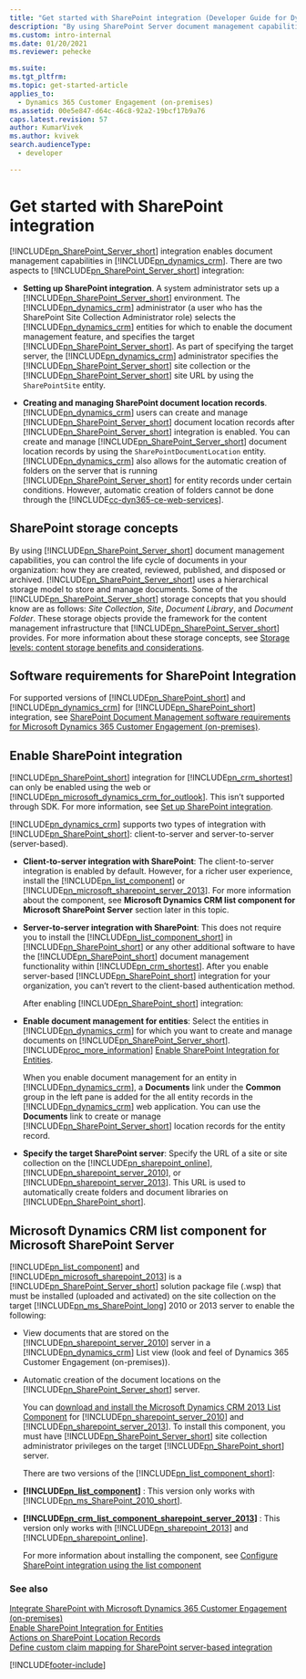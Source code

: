 ```yaml
---
title: "Get started with SharePoint integration (Developer Guide for Dynamics 365 Customer Engagement)| MicrosoftDocs"
description: "By using SharePoint Server document management capabilities, you can control how documents are created, reviewed, published and disposed or archived"
ms.custom: intro-internal
ms.date: 01/20/2021
ms.reviewer: pehecke

ms.suite: 
ms.tgt_pltfrm: 
ms.topic: get-started-article
applies_to: 
  - Dynamics 365 Customer Engagement (on-premises)
ms.assetid: 00e5e847-d64c-46c8-92a2-19bcf17b9a76
caps.latest.revision: 57
author: KumarVivek
ms.author: kvivek
search.audienceType: 
  - developer

---
```

# Get started with SharePoint integration

[!INCLUDE[pn_SharePoint_Server_short](../../includes/pn-sharepoint-server-short.md)] integration enables document management capabilities in [!INCLUDE[pn_dynamics_crm](../../includes/pn-dynamics-crm.md)]. There are two aspects to [!INCLUDE[pn_SharePoint_Server_short](../../includes/pn-sharepoint-server-short.md)] integration:  
  
- **Setting up SharePoint integration**. A system administrator sets up a [!INCLUDE[pn_SharePoint_Server_short](../../includes/pn-sharepoint-server-short.md)] environment. The [!INCLUDE[pn_dynamics_crm](../../includes/pn-dynamics-crm.md)] administrator (a user who has the SharePoint Site Collection Administrator role) selects the [!INCLUDE[pn_dynamics_crm](../../includes/pn-dynamics-crm.md)] entities for which to enable the document management feature, and specifies the target [!INCLUDE[pn_SharePoint_Server_short](../../includes/pn-sharepoint-server-short.md)]. As part of specifying the target server, the [!INCLUDE[pn_dynamics_crm](../../includes/pn-dynamics-crm.md)] administrator specifies the [!INCLUDE[pn_SharePoint_Server_short](../../includes/pn-sharepoint-server-short.md)] site collection or the [!INCLUDE[pn_SharePoint_Server_short](../../includes/pn-sharepoint-server-short.md)] site URL by using the                      `SharePointSite` entity.  
  
- **Creating and managing SharePoint document location records**. [!INCLUDE[pn_dynamics_crm](../../includes/pn-dynamics-crm.md)] users can create and manage [!INCLUDE[pn_SharePoint_Server_short](../../includes/pn-sharepoint-server-short.md)] document location records after [!INCLUDE[pn_SharePoint_Server_short](../../includes/pn-sharepoint-server-short.md)] integration is enabled. You can create and manage [!INCLUDE[pn_SharePoint_Server_short](../../includes/pn-sharepoint-server-short.md)] document location records by using the                      `SharePointDocumentLocation` entity. [!INCLUDE[pn_dynamics_crm](../../includes/pn-dynamics-crm.md)] also allows for the automatic creation of folders on the server that is running [!INCLUDE[pn_SharePoint_Server_short](../../includes/pn-sharepoint-server-short.md)] for entity records under certain conditions. However, automatic creation of folders cannot be done through the [!INCLUDE[cc-dyn365-ce-web-services](../../includes/cc-dyn365-ce-web-services.md)].  
  
<a name="StorageConcepts"></a>   
## SharePoint storage concepts  
 By using [!INCLUDE[pn_SharePoint_Server_short](../../includes/pn-sharepoint-server-short.md)] document management capabilities, you can control the life cycle of documents in your organization: how they are created, reviewed, published, and disposed or archived. [!INCLUDE[pn_SharePoint_Server_short](../../includes/pn-sharepoint-server-short.md)] uses a hierarchical storage model to store and manage documents. Some of the [!INCLUDE[pn_SharePoint_Server_short](../../includes/pn-sharepoint-server-short.md)] storage concepts that you should know are as follows:                  *Site Collection*,                  *Site*,                  *Document Library*, and                  *Document Folder*. These storage objects provide the framework for the content management infrastructure that [!INCLUDE[pn_SharePoint_Server_short](../../includes/pn-sharepoint-server-short.md)] provides. For more information about these storage concepts, see [Storage levels: content storage benefits and considerations](https://go.microsoft.com/fwlink/p/?LinkId=196843).  
  
<a name="SupportedSPVersions"></a>   
## Software requirements for SharePoint Integration  
 For supported versions of [!INCLUDE[pn_SharePoint_short](../../includes/pn-sharepoint-short.md)] and [!INCLUDE[pn_dynamics_crm](../../includes/pn-dynamics-crm.md)] for [!INCLUDE[pn_SharePoint_short](../../includes/pn-sharepoint-short.md)] integration, see [SharePoint Document Management software requirements for Microsoft Dynamics 365 Customer Engagement (on-premises)](../../admin/sharepoint-document-management-software-requirements.md).  
  
<a name="SPIntegration"></a>   
## Enable SharePoint integration  
 [!INCLUDE[pn_SharePoint_short](../../includes/pn-sharepoint-short.md)] integration for [!INCLUDE[pn_crm_shortest](../../includes/pn-crm-shortest.md)] can only be enabled using the web or [!INCLUDE[pn_microsoft_dynamics_crm_for_outlook](../../includes/pn-microsoft-dynamics-crm-for-outlook.md)]. This isn’t supported through SDK. For more information, see [Set up SharePoint integration](../../admin/manage-documents-using-sharepoint.md).  
  
 [!INCLUDE[pn_dynamics_crm](../../includes/pn-dynamics-crm.md)] supports two types of integration with [!INCLUDE[pn_SharePoint_short](../../includes/pn-sharepoint-short.md)]: client-to-server and server-to-server (server-based).  
  
- **Client-to-server integration with SharePoint**: The client-to-server integration is enabled by default. However, for a richer user experience, install the [!INCLUDE[pn_list_component](../../includes/pn-list-component.md)] or [!INCLUDE[pn_microsoft_sharepoint_server_2013](../../includes/pn-microsoft-sharepoint-server-2013.md)].                  For more information about the component, see **Microsoft Dynamics CRM list component for Microsoft SharePoint Server** section later in this topic.  
  
- **Server-to-server integration with SharePoint**: This does not require you to install the [!INCLUDE[pn_list_component_short](../../includes/pn-list-component-short.md)] in [!INCLUDE[pn_SharePoint_short](../../includes/pn-sharepoint-short.md)] or any other additional software to have the [!INCLUDE[pn_SharePoint_short](../../includes/pn-sharepoint-short.md)] document management functionality within [!INCLUDE[pn_crm_shortest](../../includes/pn-crm-shortest.md)]. After you enable server-based [!INCLUDE[pn_SharePoint_short](../../includes/pn-sharepoint-short.md)] integration for your organization, you can’t revert to the client-based authentication method.  
  
  After enabling [!INCLUDE[pn_SharePoint_short](../../includes/pn-sharepoint-short.md)] integration:  
  
- **Enable document management for entities**: Select the entities in [!INCLUDE[pn_dynamics_crm](../../includes/pn-dynamics-crm.md)] for which you want to create and manage documents on [!INCLUDE[pn_SharePoint_Server_short](../../includes/pn-sharepoint-server-short.md)]. [!INCLUDE[proc_more_information](../../includes/proc-more-information.md)] [Enable SharePoint Integration for Entities](enable-document-management-entities.md).  
  
     When you enable document management for an entity in [!INCLUDE[pn_dynamics_crm](../../includes/pn-dynamics-crm.md)], a **Documents** link under the **Common** group in the left pane is added for the all entity records in the [!INCLUDE[pn_dynamics_crm](../../includes/pn-dynamics-crm.md)] web application. You can use the **Documents** link to create or manage [!INCLUDE[pn_SharePoint_Server_short](../../includes/pn-sharepoint-server-short.md)] location records for the entity record.  
  
- **Specify the target SharePoint server**: Specify the URL of a site or site collection on the [!INCLUDE[pn_sharepoint_online](../../includes/pn-sharepoint-online.md)], [!INCLUDE[pn_sharepoint_server_2010](../../includes/pn-sharepoint-server-2010.md)], or [!INCLUDE[pn_sharepoint_server_2013](../../includes/pn-sharepoint-server-2013.md)]. This URL is used to automatically create folders and document libraries on [!INCLUDE[pn_SharePoint_short](../../includes/pn-sharepoint-short.md)].  
  
<a name="CRMListComponent"></a>   
## Microsoft Dynamics CRM list component for Microsoft SharePoint Server  
 [!INCLUDE[pn_list_component](../../includes/pn-list-component.md)] and [!INCLUDE[pn_microsoft_sharepoint_2013](../../includes/pn-microsoft-sharepoint-2013.md)] is a [!INCLUDE[pn_SharePoint_Server_short](../../includes/pn-sharepoint-server-short.md)] solution package file (.wsp) that must be installed (uploaded and activated) on the site collection on the target [!INCLUDE[pn_ms_SharePoint_long](../../includes/pn-ms-sharepoint-long.md)] 2010 or 2013 server to enable the following:  
  
- View documents that are stored on the [!INCLUDE[pn_sharepoint_server_2010](../../includes/pn-sharepoint-server-2010.md)] server in a [!INCLUDE[pn_dynamics_crm](../../includes/pn-dynamics-crm.md)] List view (look and feel of Dynamics 365 Customer Engagement (on-premises)).  
  
- Automatic creation of the document locations on the [!INCLUDE[pn_SharePoint_Server_short](../../includes/pn-sharepoint-server-short.md)] server.  
  
  You can [download and install the Microsoft Dynamics CRM 2013 List Component](https://go.microsoft.com/fwlink/p/?LinkId=516963) for [!INCLUDE[pn_sharepoint_server_2010](../../includes/pn-sharepoint-server-2010.md)] and [!INCLUDE[pn_sharepoint_server_2013](../../includes/pn-sharepoint-server-2013.md)]. To install this component, you must have [!INCLUDE[pn_SharePoint_Server_short](../../includes/pn-sharepoint-server-short.md)] site collection administrator privileges on the target [!INCLUDE[pn_SharePoint_short](../../includes/pn-sharepoint-short.md)] server.  
  
  There are two versions of the [!INCLUDE[pn_list_component_short](../../includes/pn-list-component-short.md)]:  
  
- **[!INCLUDE[pn_list_component](../../includes/pn-list-component.md)]** : This version only works with [!INCLUDE[pn_ms_SharePoint_2010_short](../../includes/pn-ms-sharepoint-2010-short.md)].  
  
- **[!INCLUDE[pn_crm_list_component_sharepoint_server_2013](../../includes/pn-crm-list-component-sharepoint-server-2013.md)]** : This version only works with [!INCLUDE[pn_sharepoint_2013](../../includes/pn-sharepoint-2013.md)] and [!INCLUDE[pn_sharepoint_online](../../includes/pn-sharepoint-online.md)].  
  
  For more information about installing the component, see [Configure SharePoint integration using the list component](/previous-versions/dynamicscrm-2016/administering-dynamics-365/dn894708(v=crm.8))  
  
### See also  
 [Integrate SharePoint with Microsoft Dynamics 365 Customer Engagement (on-premises)](integrate-sharepoint.md)   
 [Enable SharePoint Integration for Entities](enable-document-management-entities.md)   
 [Actions on SharePoint Location Records](actions-on-sharepoint-location-records.md)   
 [Define custom claim mapping for SharePoint server-based integration](define-custom-claim-mapping-sharepoint-server-based-integration.md)  


[!INCLUDE[footer-include](../../../../includes/footer-banner.md)]
